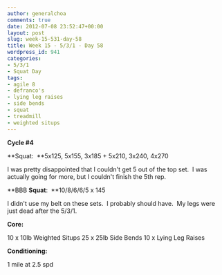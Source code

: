 ```yaml
---
author: generalchoa
comments: true
date: 2012-07-08 23:52:47+00:00
layout: post
slug: week-15-531-day-58
title: Week 15 - 5/3/1 - Day 58
wordpress_id: 941
categories:
- 5/3/1
- Squat Day
tags:
- agile 8
- defranco's
- lying leg raises
- side bends
- squat
- treadmill
- weighted situps
---
```


**Cycle #4**

**Squat:  **5x125, 5x155, 3x185 + 5x210, 3x240, 4x270

I was pretty disappointed that I couldn't get 5 out of the top set.  I was actually going for more, but I couldn't finish the 5th rep.

**BBB **Squat**:  **10/8/6/6/5 x 145

I didn't use my belt on these sets.  I probably should have.  My legs were just dead after the 5/3/1.

**Core:**

10 x 10lb Weighted Situps
25 x 25lb Side Bends
10 x Lying Leg Raises

**Conditioning:**

1 mile at 2.5 spd
